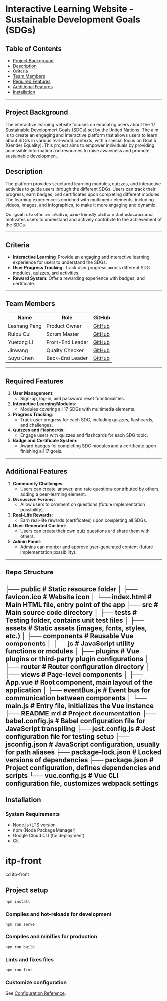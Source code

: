 # **Interactive Learning Website - Sustainable Development Goals (SDGs)**

## Table of Contents
- [Project Background](#project-background)
- [Description](#description)
- [Criteria](#criteria)
- [Team Members](#team-members)
- [Required Features](#required-features)
- [Additional Features](#additional-features)
- [Installation](#installation)

---

## Project Background
The interactive learning website focuses on educating users about the 17 Sustainable Development Goals (SDGs) set by the United Nations. The aim is to create an engaging and interactive platform that allows users to learn about SDGs in various real-world contexts, with a special focus on Goal 5 (Gender Equality). This project aims to empower individuals by providing accessible information and resources to raise awareness and promote sustainable development.

## Description
The platform provides structured learning modules, quizzes, and interactive activities to guide users through the different SDGs. Users can track their progress, earn badges, and certificates upon completing different modules. The learning experience is enriched with multimedia elements, including videos, images, and infographics, to make it more engaging and dynamic.

Our goal is to offer an intuitive, user-friendly platform that educates and motivates users to understand and actively contribute to the achievement of the SDGs.

---

## Criteria
- **Interactive Learning**: Provide an engaging and interactive learning experience for users to understand the SDGs.
- **User Progress Tracking**: Track user progress across different SDG modules, quizzes, and activities.
- **Reward System**: Offer a rewarding experience with badges, and certificate. 

---

## Team Members
| Name             | Role               | GitHub           |
|------------------|--------------------|------------------|
| Leshang Pang     | Product Owner      | [GitHub](#)      |
| Ruipu Cui        | Scrum Master       | [GitHub](#)      |
| Yuetong Li       | Front-End Leader    | [GitHub](#)      |
| Jinwang          | Quality Checker     | [GitHub](#)      |
| Suyu Chen        | Back-End Leader     | [GitHub](#)      |

---

## Required Features
1. **User Management**: 
   - Sign-up, log-in, and password reset functionalities.
2. **Interactive Learning Modules**:
   - Modules covering all 17 SDGs with multimedia elements.
3. **Progress Tracking**:
   - Track user progress for each SDG, including quizzes, flashcards, and challenges.
4. **Quizzes and Flashcards**:
   - Engage users with quizzes and flashcards for each SDG topic.
5. **Badge and Certificate System**:
   - Award badges for completing SDG modules and a certificate upon finishing all 17 goals.

---

## Additional Features
1. **Community Challenges**: 
   - Users can create, answer, and rate questions contributed by others, adding a peer-learning element.
2. **Discussion Forums**:
   - Allow users to comment on questions (future implementation possibility).
3. **Real-Life Rewards**:
   - Earn real-life rewards (certificates) upon completing all SDGs.
4. **User-Generated Content**:
   - Users can create their own quiz questions and share them with others.
5. **Admin Panel**:
   - Admins can monitor and approve user-generated content (future implementation possibility).

---
## Repo Structure 
├── public                         # Static resource folder
│   ├── favicon.ico                # Website icon
│   └── index.html                 # Main HTML file, entry point of the app
├── src                            # Main source code directory
│   ├── __tests__                  # Testing folder, contains unit test files
│   ├── assets                     # Static assets (images, fonts, styles, etc.)
│   ├── components                 # Reusable Vue components
│   ├── js                         # JavaScript utility functions or modules
│   ├── plugins                    # Vue plugins or third-party plugin configurations
│   ├── router                     # Router configuration directory
│   ├── views                      # Page-level components
│   ├── App.vue                    # Root component, main layout of the application
│   ├── eventBus.js                # Event bus for communication between components
│   └── main.js                    # Entry file, initializes the Vue instance
├── README.md                      # Project documentation
├── babel.config.js                # Babel configuration file for JavaScript transpiling
├── jest.config.js                 # Jest configuration file for testing setup
├── jsconfig.json                  # JavaScript configuration, usually for path aliases
├── package-lock.json              # Locked versions of dependencies
├── package.json                   # Project configuration, defines dependencies and scripts
└── vue.config.js                  # Vue CLI configuration file, customizes webpack settings
---

## Installation

### System Requirements
- Node.js (LTS version)
- npm (Node Package Manager)
- Google Cloud CLI (for deployment)
- Git

# itp-front
cd itp-front

## Project setup
```
npm install
```

### Compiles and hot-reloads for development
```
npm run serve
```

### Compiles and minifies for production
```
npm run build
```

### Lints and fixes files
```
npm run lint
```

### Customize configuration
See [Configuration Reference](https://cli.vuejs.org/config/).

